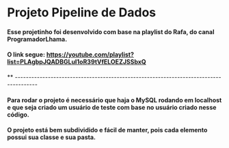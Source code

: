 # Projeto Pipeline de Dados
#### Esse projetinho foi desenvolvido com base na playlist do Rafa, do canal ProgramadorLhama. 
#### O link segue: <https://youtube.com/playlist?list=PLAgbpJQADBGLuI1oR39tVfELOEZJSSbxQ>

** --------------------------------------------------------------------------------------

#### Para rodar o projeto é necessário que haja o MySQL rodando em localhost e que seja criado um usuário de teste com base no usuário criado nesse código.

#### O projeto está bem subdividido e fácil de manter, pois cada elemento possui sua classe e sua pasta.
